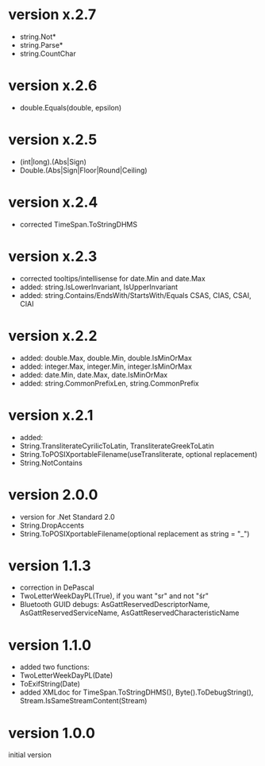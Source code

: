 ﻿
# version x.2.7
* string.Not*
* string.Parse*
* string.CountChar

# version x.2.6
* double.Equals(double, epsilon)

# version x.2.5
* (int|long).(Abs|Sign)
* Double.(Abs|Sign|Floor|Round|Ceiling)

# version x.2.4
* corrected TimeSpan.ToStringDHMS

# version x.2.3
* corrected tooltips/intellisense for date.Min and date.Max
* added: string.IsLowerInvariant, IsUpperInvariant
* added: string.Contains/EndsWith/StartsWith/Equals CSAS, CIAS, CSAI, CIAI

# version x.2.2
* added: double.Max, double.Min, double.IsMinOrMax
* added: integer.Max, integer.Min, integer.IsMinOrMax
* added: date.Min, date.Max, date.IsMinOrMax
* added: string.CommonPrefixLen, string.CommonPrefix

# version x.2.1
* added:
* String.TransliterateCyrilicToLatin, TransliterateGreekToLatin
* String.ToPOSIXportableFilename(useTransliterate, optional replacement)
* String.NotContains

# version 2.0.0
* version for .Net Standard 2.0
* String.DropAccents
* String.ToPOSIXportableFilename(optional replacement as string = "_")

# version 1.1.3
* correction in DePascal
* TwoLetterWeekDayPL(True), if you want "sr" and not "śr"
* Bluetooth GUID debugs: AsGattReservedDescriptorName, AsGattReservedServiceName, AsGattReservedCharacteristicName

# version 1.1.0
* added two functions:
 * TwoLetterWeekDayPL(Date)
 * ToExifString(Date)
* added XMLdoc for TimeSpan.ToStringDHMS(), Byte().ToDebugString(), Stream.IsSameStreamContent(Stream)


# version 1.0.0
 initial version